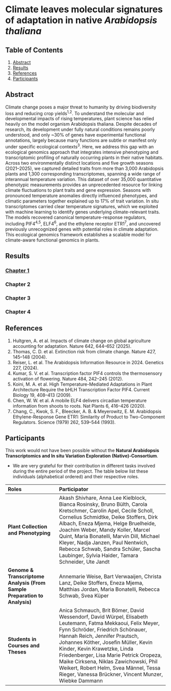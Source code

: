 # Climate leaves molecular signatures of adaptation in native _Arabidopsis thaliana_

## Table of Contents

1. [Abstract](#abstract)
2. [Results](#results)
3. [References](#references)
4. [Participants](#participants)

## Abstract

Climate change poses a major threat to humanity by driving biodiversity loss and reducing crop yields<sup>1,2</sup>. To understand the molecular and developmental impacts of rising temperatures, plant science has relied heavily on the model organism Arabidopsis thaliana. Despite decades of research, its development under fully natural conditions remains poorly understood, and only ~30% of genes have experimental functional annotations, largely because many functions are subtle or manifest only under specific ecological contexts<sup>3</sup>. Here, we address this gap with an ecological genomics approach that integrates intensive phenotyping and transcriptomic profiling of naturally occurring plants in their native habitats. Across two environmentally distinct locations and five growth seasons (2021–2025), we captured detailed traits from more than 3,000 Arabidopsis plants and 1,300 corresponding transcriptomes, spanning a wide range of interannual temperature variation. This dataset of over 35,000 quantitative phenotypic measurements provides an unprecedented resource for linking climate fluctuations to plant traits and gene expression. Seasons with pronounced temperature anomalies directly influenced phenotypes, and climatic parameters together explained up to 17% of trait variation. In situ transcriptomes carried clear temperature signatures, which we exploited with machine learning to identify genes underlying climate-relevant traits. The models recovered canonical temperature-response regulators, including PIF4<sup>4,5</sup>, ELF4<sup>6</sup>, and the ethylene receptor ETR1<sup>7</sup>, and uncovered previously unrecognized genes with potential roles in climate adaptation. This ecological genomics framework establishes a scalable model for climate-aware functional genomics in plants.

## Results

### [Chapter 1](Chapter%201/)

### Chapter 2

### Chapter 3

### Chapter 4

## References
1. Hultgren, A. et al. Impacts of climate change on global agriculture accounting for adaptation. Nature 642, 644–652 (2025). 
2. Thomas, C. D. et al. Extinction risk from climate change. Nature 427, 145–148 (2004). 
3. Reiser, L. et al. The Arabidopsis Information Resource in 2024. Genetics 227, (2024). 
4. Kumar, S. V. et al. Transcription factor PIF4 controls the thermosensory activation of flowering. Nature 484, 242–245 (2012). 
5. Koini, M. A. et al. High Temperature-Mediated Adaptations in Plant Architecture Require the bHLH Transcription Factor PIF4. Current Biology 19, 408–413 (2009). 
6. Chen, W. W. et al. A mobile ELF4 delivers circadian temperature information from shoots to roots. Nat Plants 6, 416–426 (2020). 
7. Chang, C., Kwok, S. F., Bleecker, A. B. & Meyerowitz, E. M. Arabidopsis Ethylene-Response Gene ETR1: Similarity of Product to Two-Component Regulators. Science (1979) 262, 539–544 (1993). 

## Participants

This work would not have been possible without the **Natural Arabidopsis Transcriptomics and In situ Variation Exploration (Native)-Consortium**.
- We are very grateful for their contribution in different tasks involved during the entire period of the project. The table below list these individuals (alphabetical ordered) and their respective roles.

| Roles | Participator |
|:------|:-------------|
| **Plant Collection and Phenotyping** | Akash Shivhare, Anna Lee Kielblock, Bianca Rosinsky, Bruno Bülth, Carola Kretschmer, Carolin Apel, Cecile Scholl, Cornelius Schmidtke, Deike Stoffers, Dirk Albach, Eneza Mjema, Helge Bruelheide, Joachim Weber, Mandy Koller, Marcel Quint, Maria Bonatelli, Marvin Dill, Michael Kleyer, Nadja Janzen, Paul Nentwich, Rebecca Schwab, Sandra Schüler, Sascha Laubinger, Sylvia Haider, Tamara Schneider, Ute Jandt |
| **Genome & Transcriptome Analysis (From Sample Preparation to Analysis)** | Annemarie Weise, Bart Verwaaijen, Christa Lanz, Deike Stoffers, Eneza Mjema, Matthias Jordan, Maria Bonatelli, Rebecca Schwab, Svea Küper |
| **Students in Courses and Theses** | Anica Schmauch, Brit Bömer, David Wessendorf, David Würpel, Elisabeth Leutemann, Fatma Mekkaoui, Felix Meyer, Fynn Schröder, Friedrich Schönauer, Hannah Reich, Jennifer Prautsch, Johannes Köther, Josefin Müller, Kevin Kinder, Kevin Krawetzke, Linda Friedenberger, Lisa Marie Petrick Oropeza, Maike Cirksena, Niklas Zawichowski, Phil Weikert, Robert Helm, Svea Männel, Tessa Rieger, Vanessa Brückner, Vincent Munzer, Wiebke Dammann |
